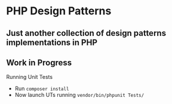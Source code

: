 # PHP Design Patterns

## Just another collection of design patterns implementations in PHP

## Work in Progress

Running Unit Tests

* Run `composer install`
* Now launch UTs running `vendor/bin/phpunit Tests/`